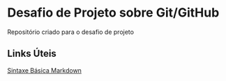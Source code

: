 # Desafio de Projeto sobre Git/GitHub
Repositório criado para o desafio de projeto

## Links Úteis
[Sintaxe Básica Markdown](https://www.markdownguide.org/basic-syntax/)
